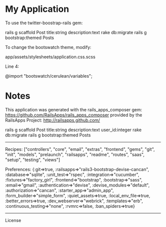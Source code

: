 My Application
========================

To use the twitter-boostrap-rails gem:

 rails g scaffold Post title:string description:text
 rake db:migrate
 rails g bootstrap:themed Posts


To change the bootswatch theme, modify:

  app/assets/stylesheets/application.css.scss

  Line 4:

  @import "bootswatch/cerulean/variables";


Notes
=====
This application was generated with the rails_apps_composer gem:
https://github.com/RailsApps/rails_apps_composer
provided by the RailsApps Project:
http://railsapps.github.com/


rails g scaffold Post title:string description:text user_id:integer
rake db:migrate
rails g bootstrap:themed Posts


________________________

Recipes:
["controllers", "core", "email", "extras", "frontend", "gems", "git", "init", "models", "prelaunch", "railsapps", "readme", "routes", "saas", "setup", "testing", "views"]

Preferences:
{:git=>true, :railsapps=>"rails3-bootstrap-devise-cancan", :database=>"sqlite", :unit_test=>"rspec", :integration=>"cucumber", :fixtures=>"factory_girl", :frontend=>"bootstrap", :bootstrap=>"sass", :email=>"gmail", :authentication=>"devise", :devise_modules=>"default", :authorization=>"cancan", :starter_app=>"admin_app", :form_builder=>"simple_form", :quiet_assets=>true, :local_env_file=>true, :better_errors=>true, :dev_webserver=>"webrick", :templates=>"erb", :continuous_testing=>"none", :rvmrc=>false, :ban_spiders=>true}

________________________

License
